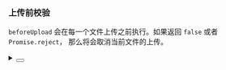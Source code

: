 ### 上传前校验

`beforeUpload` 会在每一个文件上传之前执行。如果返回 `false` 或者 `Promise.reject`， 那么将会取消当前文件的上传。

<div class="cell-demo vp-raw">
  <yc-space
    direction="vertical"
    :style="{ width: '100%' }">
    <yc-upload
      :before-upload="beforeUpload" />
  </yc-space>
</div>

<script setup>
import { Modal } from 'yc-design-vue';
const beforeUpload = (file) => {
  return new Promise((resolve, reject) => {
    Modal.confirm({
      title: 'beforeUpload',
      content: `确认上传 ${file.name}`,
      onOk: () => resolve(true),
      onCancel: () => reject('cancel'),
    });
  });
};
</script>

<details>
<summary>
 <button class="code-btn"  >
    <icon-code />
 </button>
</summary>

```vue
<template>
  <yc-space
    direction="vertical"
    :style="{ width: '100%' }">
    <yc-upload :before-upload="beforeUpload" />
  </yc-space>
</template>

<script setup>
import { Modal } from 'yc-design-vue';
const beforeUpload = (file) => {
  return new Promise((resolve, reject) => {
    Modal.confirm({
      title: 'beforeUpload',
      content: `确认上传 ${file.name}`,
      onOk: () => resolve(true),
      onCancel: () => reject('cancel'),
    });
  });
};
</script>
```

</details>
